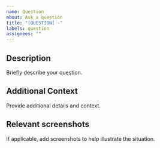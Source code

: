 ```yaml
---
name: Question
about: Ask a question
title: "[QUESTION] -"
labels: question
assignees: ""
---
```


## Description

Briefly describe your question.

## Additional Context

Provide additional details and context.

## Relevant screenshots

If applicable, add screenshots to help illustrate the situation.
